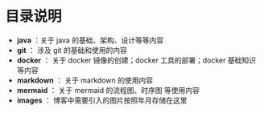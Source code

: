 # 目录说明

- **java** ：关于 java 的基础、架构、设计等等内容
- **git** ： 涉及 git 的基础和使用的内容
- **docker** ： 关于 docker 镜像的创建；docker 工具的部署；docker 基础知识等内容
- **markdown** ： 关于 markdown 的使用内容
- **mermaid** ： 关于 mermaid 的流程图、时序图 等使用内容
- **images** ： 博客中需要引入的图片按照年月存储在这里

